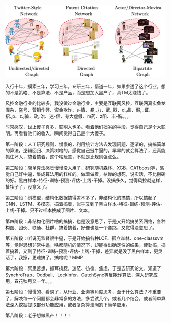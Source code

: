 ![图片](img/10.png)

入行十年，摸索三年，学习三年，专研三年，悟道一年，如果参透了这个行业，想的不是策略、不是算法、不是产品，而是想加入黑产了，真TM太赚钱了。

风控金融行业的比较多，我没做过金融行业，主要是互联网风控，互联网真实鱼龙混杂，盗号、营销作弊、资金欺诈、s-情、暴,.力、武.,器、d.,品、假,,.证、招.,p、z.,骗、政,.治、迷-信、夸大虚假、m药、z阳、丰-胸。。。

时常感叹，世上傻子真多，聪明人也多。看着他们拙劣的手段，觉得自己是个大聪明。再看看他们的收入，瞬间觉得自己是个大傻子。

第一阶段：人工研究规则，慢慢的，利用统计方法去发现问题、逐渐的，搞搞简单的算法，逻辑回归、决策树啥的。感觉自己挺牛逼的，早早的就会算法了，还真能抓住坏人，搞着搞着，这个啥玩意，不就是比规则强点么。

第二阶段：简单算法感觉慢慢没人用了，研究随机森林、XGB、CATboost等，感觉自己好牛逼，集成算法用的杠杠的。做着做着，枯燥的想死，说实话，不比搬砖的好。黑白样本-特征-训练-预测-评估-上线-干掉。没搞多久，觉得风控就这样，扯犊子了，没意义了。

第三阶段：树模型，结构化数据搞得差不多了，非结构化的搞搞，所以搞起了CNN、LSTM、多模态，搞着搞着，似乎又到了黑白样本-特征-训练-预测-评估-上线-干掉。只不过样本换成了图片、文本。

第四阶段：非结构化图片啥的搞搞，也是没意思了，于是又开始搞关系网络，各种构图、团伙、联通、社群，搞着搞着，好像也是一个套路，又觉得没意思了。

第五阶段：听说无监督很牛逼，于是开始搞各种LOF、孤立森林、one-classsvm等，觉得思想非常牛逼，啥都随机的情况下，却能得出确定性的结果，使劲搞，搞着搞着，又到了特征-训练-预测-评估-上线-干掉，差异就是没了黑白样本，更灵活了，我擦，更难搞了，搞啥呢？MMP

第六阶段：冥思苦想，抓耳挠腮，迷茫、彷徨、焦虑。于是去研究论文、知道了SynchroTrap、Oddball、LockInfer、CatchSync等反欺诈算法，深入研究应用，春花秋月又一年。。。

第七阶段：慢慢的、看淡了，从行业、业务等角度思考，至于什么算法？不重要了，解决每一个问题都会非常多的方法，多尝试几个，或者几个结合，或者简单算法深入挖掘提取部分功能应用，或者复杂算法阉割下简单应用。

第八阶段：老子想做黑产！！！！
